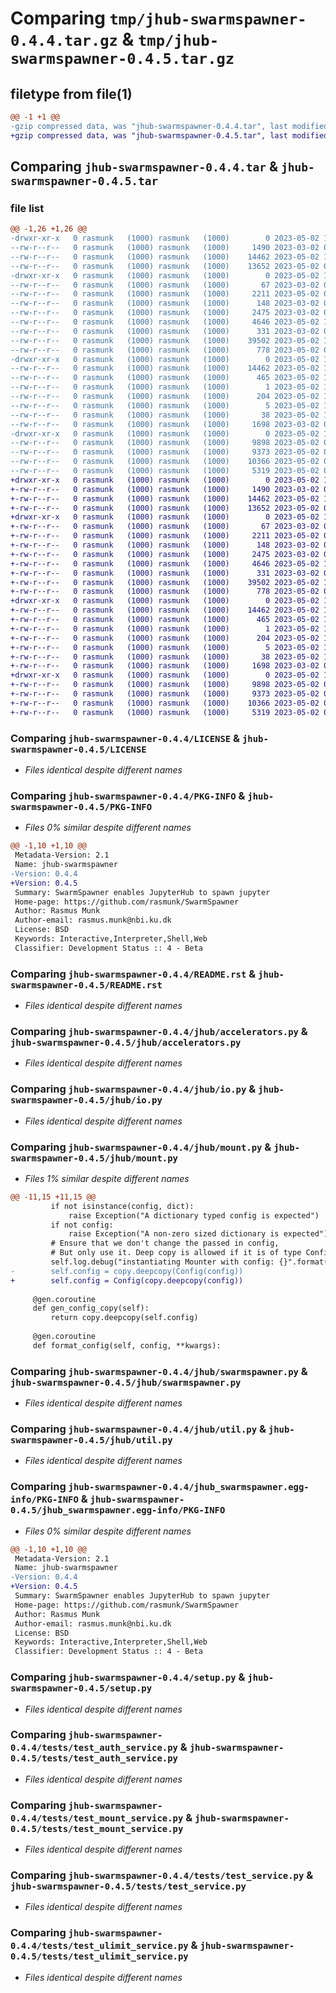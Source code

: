 # Comparing `tmp/jhub-swarmspawner-0.4.4.tar.gz` & `tmp/jhub-swarmspawner-0.4.5.tar.gz`

## filetype from file(1)

```diff
@@ -1 +1 @@
-gzip compressed data, was "jhub-swarmspawner-0.4.4.tar", last modified: Tue May  2 11:37:33 2023, max compression
+gzip compressed data, was "jhub-swarmspawner-0.4.5.tar", last modified: Tue May  2 11:50:36 2023, max compression
```

## Comparing `jhub-swarmspawner-0.4.4.tar` & `jhub-swarmspawner-0.4.5.tar`

### file list

```diff
@@ -1,26 +1,26 @@
-drwxr-xr-x   0 rasmunk   (1000) rasmunk   (1000)        0 2023-05-02 11:37:33.578182 jhub-swarmspawner-0.4.4/
--rw-r--r--   0 rasmunk   (1000) rasmunk   (1000)     1490 2023-03-02 08:06:52.000000 jhub-swarmspawner-0.4.4/LICENSE
--rw-r--r--   0 rasmunk   (1000) rasmunk   (1000)    14462 2023-05-02 11:37:33.574182 jhub-swarmspawner-0.4.4/PKG-INFO
--rw-r--r--   0 rasmunk   (1000) rasmunk   (1000)    13652 2023-05-02 07:51:24.000000 jhub-swarmspawner-0.4.4/README.rst
-drwxr-xr-x   0 rasmunk   (1000) rasmunk   (1000)        0 2023-05-02 11:37:33.574182 jhub-swarmspawner-0.4.4/jhub/
--rw-r--r--   0 rasmunk   (1000) rasmunk   (1000)       67 2023-03-02 08:06:52.000000 jhub-swarmspawner-0.4.4/jhub/__init__.py
--rw-r--r--   0 rasmunk   (1000) rasmunk   (1000)     2211 2023-05-02 07:51:24.000000 jhub-swarmspawner-0.4.4/jhub/accelerators.py
--rw-r--r--   0 rasmunk   (1000) rasmunk   (1000)      148 2023-03-02 08:06:52.000000 jhub-swarmspawner-0.4.4/jhub/defaults.py
--rw-r--r--   0 rasmunk   (1000) rasmunk   (1000)     2475 2023-03-02 09:23:01.000000 jhub-swarmspawner-0.4.4/jhub/io.py
--rw-r--r--   0 rasmunk   (1000) rasmunk   (1000)     4646 2023-05-02 11:36:34.000000 jhub-swarmspawner-0.4.4/jhub/mount.py
--rw-r--r--   0 rasmunk   (1000) rasmunk   (1000)      331 2023-03-02 08:06:52.000000 jhub-swarmspawner-0.4.4/jhub/start.py
--rw-r--r--   0 rasmunk   (1000) rasmunk   (1000)    39502 2023-05-02 11:11:59.000000 jhub-swarmspawner-0.4.4/jhub/swarmspawner.py
--rw-r--r--   0 rasmunk   (1000) rasmunk   (1000)      778 2023-05-02 07:51:24.000000 jhub-swarmspawner-0.4.4/jhub/util.py
-drwxr-xr-x   0 rasmunk   (1000) rasmunk   (1000)        0 2023-05-02 11:37:33.574182 jhub-swarmspawner-0.4.4/jhub_swarmspawner.egg-info/
--rw-r--r--   0 rasmunk   (1000) rasmunk   (1000)    14462 2023-05-02 11:37:33.000000 jhub-swarmspawner-0.4.4/jhub_swarmspawner.egg-info/PKG-INFO
--rw-r--r--   0 rasmunk   (1000) rasmunk   (1000)      465 2023-05-02 11:37:33.000000 jhub-swarmspawner-0.4.4/jhub_swarmspawner.egg-info/SOURCES.txt
--rw-r--r--   0 rasmunk   (1000) rasmunk   (1000)        1 2023-05-02 11:37:33.000000 jhub-swarmspawner-0.4.4/jhub_swarmspawner.egg-info/dependency_links.txt
--rw-r--r--   0 rasmunk   (1000) rasmunk   (1000)      204 2023-05-02 11:37:33.000000 jhub-swarmspawner-0.4.4/jhub_swarmspawner.egg-info/requires.txt
--rw-r--r--   0 rasmunk   (1000) rasmunk   (1000)        5 2023-05-02 11:37:33.000000 jhub-swarmspawner-0.4.4/jhub_swarmspawner.egg-info/top_level.txt
--rw-r--r--   0 rasmunk   (1000) rasmunk   (1000)       38 2023-05-02 11:37:33.578182 jhub-swarmspawner-0.4.4/setup.cfg
--rw-r--r--   0 rasmunk   (1000) rasmunk   (1000)     1698 2023-03-02 09:23:01.000000 jhub-swarmspawner-0.4.4/setup.py
-drwxr-xr-x   0 rasmunk   (1000) rasmunk   (1000)        0 2023-05-02 11:37:33.574182 jhub-swarmspawner-0.4.4/tests/
--rw-r--r--   0 rasmunk   (1000) rasmunk   (1000)     9898 2023-05-02 07:51:24.000000 jhub-swarmspawner-0.4.4/tests/test_auth_service.py
--rw-r--r--   0 rasmunk   (1000) rasmunk   (1000)     9373 2023-05-02 07:51:24.000000 jhub-swarmspawner-0.4.4/tests/test_mount_service.py
--rw-r--r--   0 rasmunk   (1000) rasmunk   (1000)    10366 2023-05-02 07:51:24.000000 jhub-swarmspawner-0.4.4/tests/test_service.py
--rw-r--r--   0 rasmunk   (1000) rasmunk   (1000)     5319 2023-05-02 08:04:57.000000 jhub-swarmspawner-0.4.4/tests/test_ulimit_service.py
+drwxr-xr-x   0 rasmunk   (1000) rasmunk   (1000)        0 2023-05-02 11:50:36.774813 jhub-swarmspawner-0.4.5/
+-rw-r--r--   0 rasmunk   (1000) rasmunk   (1000)     1490 2023-03-02 08:06:52.000000 jhub-swarmspawner-0.4.5/LICENSE
+-rw-r--r--   0 rasmunk   (1000) rasmunk   (1000)    14462 2023-05-02 11:50:36.774813 jhub-swarmspawner-0.4.5/PKG-INFO
+-rw-r--r--   0 rasmunk   (1000) rasmunk   (1000)    13652 2023-05-02 07:51:24.000000 jhub-swarmspawner-0.4.5/README.rst
+drwxr-xr-x   0 rasmunk   (1000) rasmunk   (1000)        0 2023-05-02 11:50:36.774813 jhub-swarmspawner-0.4.5/jhub/
+-rw-r--r--   0 rasmunk   (1000) rasmunk   (1000)       67 2023-03-02 08:06:52.000000 jhub-swarmspawner-0.4.5/jhub/__init__.py
+-rw-r--r--   0 rasmunk   (1000) rasmunk   (1000)     2211 2023-05-02 07:51:24.000000 jhub-swarmspawner-0.4.5/jhub/accelerators.py
+-rw-r--r--   0 rasmunk   (1000) rasmunk   (1000)      148 2023-03-02 08:06:52.000000 jhub-swarmspawner-0.4.5/jhub/defaults.py
+-rw-r--r--   0 rasmunk   (1000) rasmunk   (1000)     2475 2023-03-02 09:23:01.000000 jhub-swarmspawner-0.4.5/jhub/io.py
+-rw-r--r--   0 rasmunk   (1000) rasmunk   (1000)     4646 2023-05-02 11:45:55.000000 jhub-swarmspawner-0.4.5/jhub/mount.py
+-rw-r--r--   0 rasmunk   (1000) rasmunk   (1000)      331 2023-03-02 08:06:52.000000 jhub-swarmspawner-0.4.5/jhub/start.py
+-rw-r--r--   0 rasmunk   (1000) rasmunk   (1000)    39502 2023-05-02 11:48:24.000000 jhub-swarmspawner-0.4.5/jhub/swarmspawner.py
+-rw-r--r--   0 rasmunk   (1000) rasmunk   (1000)      778 2023-05-02 07:51:24.000000 jhub-swarmspawner-0.4.5/jhub/util.py
+drwxr-xr-x   0 rasmunk   (1000) rasmunk   (1000)        0 2023-05-02 11:50:36.774813 jhub-swarmspawner-0.4.5/jhub_swarmspawner.egg-info/
+-rw-r--r--   0 rasmunk   (1000) rasmunk   (1000)    14462 2023-05-02 11:50:36.000000 jhub-swarmspawner-0.4.5/jhub_swarmspawner.egg-info/PKG-INFO
+-rw-r--r--   0 rasmunk   (1000) rasmunk   (1000)      465 2023-05-02 11:50:36.000000 jhub-swarmspawner-0.4.5/jhub_swarmspawner.egg-info/SOURCES.txt
+-rw-r--r--   0 rasmunk   (1000) rasmunk   (1000)        1 2023-05-02 11:50:36.000000 jhub-swarmspawner-0.4.5/jhub_swarmspawner.egg-info/dependency_links.txt
+-rw-r--r--   0 rasmunk   (1000) rasmunk   (1000)      204 2023-05-02 11:50:36.000000 jhub-swarmspawner-0.4.5/jhub_swarmspawner.egg-info/requires.txt
+-rw-r--r--   0 rasmunk   (1000) rasmunk   (1000)        5 2023-05-02 11:50:36.000000 jhub-swarmspawner-0.4.5/jhub_swarmspawner.egg-info/top_level.txt
+-rw-r--r--   0 rasmunk   (1000) rasmunk   (1000)       38 2023-05-02 11:50:36.774813 jhub-swarmspawner-0.4.5/setup.cfg
+-rw-r--r--   0 rasmunk   (1000) rasmunk   (1000)     1698 2023-03-02 09:23:01.000000 jhub-swarmspawner-0.4.5/setup.py
+drwxr-xr-x   0 rasmunk   (1000) rasmunk   (1000)        0 2023-05-02 11:50:36.774813 jhub-swarmspawner-0.4.5/tests/
+-rw-r--r--   0 rasmunk   (1000) rasmunk   (1000)     9898 2023-05-02 07:51:24.000000 jhub-swarmspawner-0.4.5/tests/test_auth_service.py
+-rw-r--r--   0 rasmunk   (1000) rasmunk   (1000)     9373 2023-05-02 07:51:24.000000 jhub-swarmspawner-0.4.5/tests/test_mount_service.py
+-rw-r--r--   0 rasmunk   (1000) rasmunk   (1000)    10366 2023-05-02 07:51:24.000000 jhub-swarmspawner-0.4.5/tests/test_service.py
+-rw-r--r--   0 rasmunk   (1000) rasmunk   (1000)     5319 2023-05-02 08:04:57.000000 jhub-swarmspawner-0.4.5/tests/test_ulimit_service.py
```

### Comparing `jhub-swarmspawner-0.4.4/LICENSE` & `jhub-swarmspawner-0.4.5/LICENSE`

 * *Files identical despite different names*

### Comparing `jhub-swarmspawner-0.4.4/PKG-INFO` & `jhub-swarmspawner-0.4.5/PKG-INFO`

 * *Files 0% similar despite different names*

```diff
@@ -1,10 +1,10 @@
 Metadata-Version: 2.1
 Name: jhub-swarmspawner
-Version: 0.4.4
+Version: 0.4.5
 Summary: SwarmSpawner enables JupyterHub to spawn jupyter
 Home-page: https://github.com/rasmunk/SwarmSpawner
 Author: Rasmus Munk
 Author-email: rasmus.munk@nbi.ku.dk
 License: BSD
 Keywords: Interactive,Interpreter,Shell,Web
 Classifier: Development Status :: 4 - Beta
```

### Comparing `jhub-swarmspawner-0.4.4/README.rst` & `jhub-swarmspawner-0.4.5/README.rst`

 * *Files identical despite different names*

### Comparing `jhub-swarmspawner-0.4.4/jhub/accelerators.py` & `jhub-swarmspawner-0.4.5/jhub/accelerators.py`

 * *Files identical despite different names*

### Comparing `jhub-swarmspawner-0.4.4/jhub/io.py` & `jhub-swarmspawner-0.4.5/jhub/io.py`

 * *Files identical despite different names*

### Comparing `jhub-swarmspawner-0.4.4/jhub/mount.py` & `jhub-swarmspawner-0.4.5/jhub/mount.py`

 * *Files 1% similar despite different names*

```diff
@@ -11,15 +11,15 @@
         if not isinstance(config, dict):
             raise Exception("A dictionary typed config is expected")
         if not config:
             raise Exception("A non-zero sized dictionary is expected")
         # Ensure that we don't change the passed in config,
         # But only use it. Deep copy is allowed if it is of type Config
         self.log.debug("instantiating Mounter with config: {}".format(config))
-        self.config = copy.deepcopy(Config(config))
+        self.config = Config(copy.deepcopy(config))
 
     @gen.coroutine
     def gen_config_copy(self):
         return copy.deepcopy(self.config)
 
     @gen.coroutine
     def format_config(self, config, **kwargs):
```

### Comparing `jhub-swarmspawner-0.4.4/jhub/swarmspawner.py` & `jhub-swarmspawner-0.4.5/jhub/swarmspawner.py`

 * *Files identical despite different names*

### Comparing `jhub-swarmspawner-0.4.4/jhub/util.py` & `jhub-swarmspawner-0.4.5/jhub/util.py`

 * *Files identical despite different names*

### Comparing `jhub-swarmspawner-0.4.4/jhub_swarmspawner.egg-info/PKG-INFO` & `jhub-swarmspawner-0.4.5/jhub_swarmspawner.egg-info/PKG-INFO`

 * *Files 0% similar despite different names*

```diff
@@ -1,10 +1,10 @@
 Metadata-Version: 2.1
 Name: jhub-swarmspawner
-Version: 0.4.4
+Version: 0.4.5
 Summary: SwarmSpawner enables JupyterHub to spawn jupyter
 Home-page: https://github.com/rasmunk/SwarmSpawner
 Author: Rasmus Munk
 Author-email: rasmus.munk@nbi.ku.dk
 License: BSD
 Keywords: Interactive,Interpreter,Shell,Web
 Classifier: Development Status :: 4 - Beta
```

### Comparing `jhub-swarmspawner-0.4.4/setup.py` & `jhub-swarmspawner-0.4.5/setup.py`

 * *Files identical despite different names*

### Comparing `jhub-swarmspawner-0.4.4/tests/test_auth_service.py` & `jhub-swarmspawner-0.4.5/tests/test_auth_service.py`

 * *Files identical despite different names*

### Comparing `jhub-swarmspawner-0.4.4/tests/test_mount_service.py` & `jhub-swarmspawner-0.4.5/tests/test_mount_service.py`

 * *Files identical despite different names*

### Comparing `jhub-swarmspawner-0.4.4/tests/test_service.py` & `jhub-swarmspawner-0.4.5/tests/test_service.py`

 * *Files identical despite different names*

### Comparing `jhub-swarmspawner-0.4.4/tests/test_ulimit_service.py` & `jhub-swarmspawner-0.4.5/tests/test_ulimit_service.py`

 * *Files identical despite different names*


